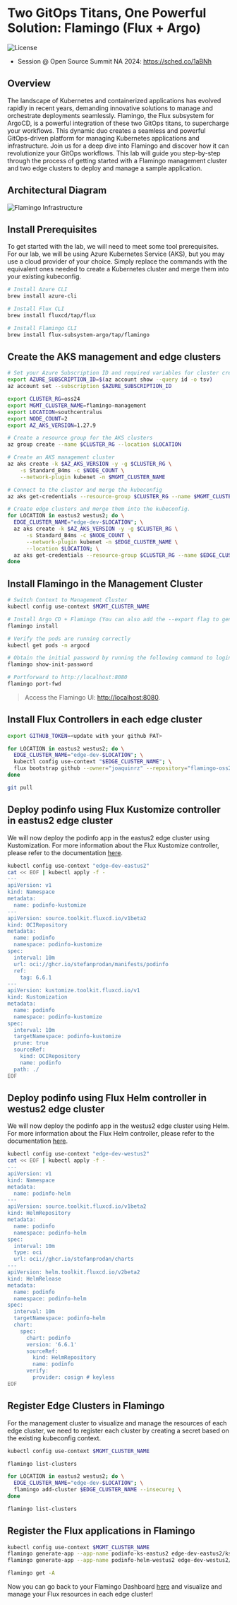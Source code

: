 # Two GitOps Titans, One Powerful Solution: Flamingo (Flux + Argo)

![License](https://img.shields.io/badge/license-MIT-green.svg)

- Session @ Open Source Summit NA 2024: [<https://sched.co/1aBNh>]([https://sched.co/1aBNh)

## Overview

The landscape of Kubernetes and containerized applications has evolved rapidly in recent years, demanding innovative solutions to manage and orchestrate deployments seamlessly. Flamingo, the Flux subsystem for ArgoCD, is a powerful integration of these two GitOps titans, to supercharge your workflows. This dynamic duo creates a seamless and powerful GitOps-driven platform for managing Kubernetes applications and infrastructure. Join us for a deep dive into Flamingo and discover how it can revolutionize your GitOps workflows. This lab will guide you step-by-step through the process of getting started with a Flamingo management cluster and two edge clusters to deploy and manage a sample application.

## Architectural Diagram

![Flamingo Infrastructure](img/flamingo-infra.png "Flamingo Infrastructure")

## Install Prerequisites

To get started with the lab, we will need to meet some tool prerequisites. For our lab, we will be using Azure Kubernetes Service (AKS), but you may use a cloud provider of your choice. Simply replace the commands with the equivalent ones needed to create a Kubernetes cluster and merge them into your existing kubeconfig.

```bash
# Install Azure CLI
brew install azure-cli

# Install Flux CLI 
brew install fluxcd/tap/flux

# Install Flamingo CLI
brew install flux-subsystem-argo/tap/flamingo
```

## Create the AKS management and edge clusters

```bash
# Set your Azure Subscription ID and required variables for cluster creation
export AZURE_SUBSCRIPTION_ID=$(az account show --query id -o tsv)
az account set --subscription $AZURE_SUBSCRIPTION_ID

export CLUSTER_RG=oss24
export MGMT_CLUSTER_NAME=flamingo-management
export LOCATION=southcentralus
export NODE_COUNT=2
export AZ_AKS_VERSION=1.27.9

# Create a resource group for the AKS clusters
az group create --name $CLUSTER_RG --location $LOCATION

# Create an AKS management cluster
az aks create -k $AZ_AKS_VERSION -y -g $CLUSTER_RG \
    -s Standard_B4ms -c $NODE_COUNT \
    --network-plugin kubenet -n $MGMT_CLUSTER_NAME

# Connect to the cluster and merge the kubeconfig
az aks get-credentials --resource-group $CLUSTER_RG --name $MGMT_CLUSTER_NAME --overwrite-existing

# Create edge clusters and merge them into the kubeconfig.
for LOCATION in eastus2 westus2; do \
  EDGE_CLUSTER_NAME="edge-dev-$LOCATION"; \
  az aks create -k $AZ_AKS_VERSION -y -g $CLUSTER_RG \
      -s Standard_B4ms -c $NODE_COUNT \
      --network-plugin kubenet -n $EDGE_CLUSTER_NAME \
      --location $LOCATION; \
  az aks get-credentials --resource-group $CLUSTER_RG --name $EDGE_CLUSTER_NAME --overwrite-existing
done
```

## Install Flamingo in the Management Cluster

```bash
# Switch Context to Management Cluster
kubectl config use-context $MGMT_CLUSTER_NAME

# Install Argo CD + Flamingo (You can also add the --export flag to generate the YAML files and manually apply them using kubectl apply)
flamingo install

# Verify the pods are running correctly
kubectl get pods -n argocd

# Obtain the initial password by running the following command to login. The default username is admin.
flamingo show-init-password

# Portforward to http://localhost:8080
flamingo port-fwd
```

> Access the Flamingo UI: [http://localhost:8080](http://localhost:8080).

## Install Flux Controllers in each edge cluster

```bash
export GITHUB_TOKEN=<update with your github PAT>

for LOCATION in eastus2 westus2; do \
  EDGE_CLUSTER_NAME="edge-dev-$LOCATION"; \
  kubectl config use-context "$EDGE_CLUSTER_NAME"; \
  flux bootstrap github --owner="joaquinrz" --repository="flamingo-oss24" --private=false --personal=true --path="clusters/$EDGE_CLUSTER_NAME"; \
done

git pull
```

## Deploy podinfo using Flux Kustomize controller in eastus2 edge cluster

We will now deploy the podinfo app in the eastus2 edge cluster using Kustomization. For more information about the Flux Kustomize controller, please refer to the documentation [here](https://fluxcd.io/flux/components/kustomize/).

```bash
kubectl config use-context "edge-dev-eastus2"
cat << EOF | kubectl apply -f -
---
apiVersion: v1
kind: Namespace
metadata:
  name: podinfo-kustomize
---
apiVersion: source.toolkit.fluxcd.io/v1beta2
kind: OCIRepository
metadata:
  name: podinfo
  namespace: podinfo-kustomize
spec:
  interval: 10m
  url: oci://ghcr.io/stefanprodan/manifests/podinfo
  ref:
    tag: 6.6.1
---
apiVersion: kustomize.toolkit.fluxcd.io/v1
kind: Kustomization
metadata:
  name: podinfo
  namespace: podinfo-kustomize
spec:
  interval: 10m
  targetNamespace: podinfo-kustomize
  prune: true
  sourceRef:
    kind: OCIRepository
    name: podinfo
  path: ./
EOF
```

## Deploy podinfo using Flux Helm controller in westus2 edge cluster

We will now deploy the podinfo app in the westus2 edge cluster using Helm. For more information about the Flux Helm controller, please refer to the documentation [here](https://fluxcd.io/flux/components/helm).

```bash
kubectl config use-context "edge-dev-westus2"
cat << EOF | kubectl apply -f -
---
apiVersion: v1
kind: Namespace
metadata:
  name: podinfo-helm
---
apiVersion: source.toolkit.fluxcd.io/v1beta2
kind: HelmRepository
metadata:
  name: podinfo
  namespace: podinfo-helm
spec:
  interval: 10m
  type: oci
  url: oci://ghcr.io/stefanprodan/charts
---
apiVersion: helm.toolkit.fluxcd.io/v2beta2
kind: HelmRelease
metadata:
  name: podinfo
  namespace: podinfo-helm
spec:
  interval: 10m
  targetNamespace: podinfo-helm
  chart:
    spec:
      chart: podinfo
      version: '6.6.1'
      sourceRef:
        kind: HelmRepository
        name: podinfo
      verify:
        provider: cosign # keyless
EOF
```

## Register Edge Clusters in Flamingo

For the management cluster to visualize and manage the resources of each edge cluster, we need to register each cluster by creating a secret based on the existing kubeconfig context.

```bash
kubectl config use-context $MGMT_CLUSTER_NAME

flamingo list-clusters

for LOCATION in eastus2 westus2; do \
  EDGE_CLUSTER_NAME="edge-dev-$LOCATION"; \
  flamingo add-cluster $EDGE_CLUSTER_NAME --insecure; \
done

flamingo list-clusters
```

## Register the Flux applications in Flamingo

```bash
kubectl config use-context $MGMT_CLUSTER_NAME
flamingo generate-app --app-name podinfo-ks-eastus2 edge-dev-eastus2/ks/podinfo -n podinfo-kustomize
flamingo generate-app --app-name podinfo-helm-westus2 edge-dev-westus2/hr/podinfo -n podinfo-helm

flamingo get -A
```

Now you can go back to your Flamingo Dashboard [here](http://localhost:8080) and visualize and manage your Flux  resources in each edge cluster!
